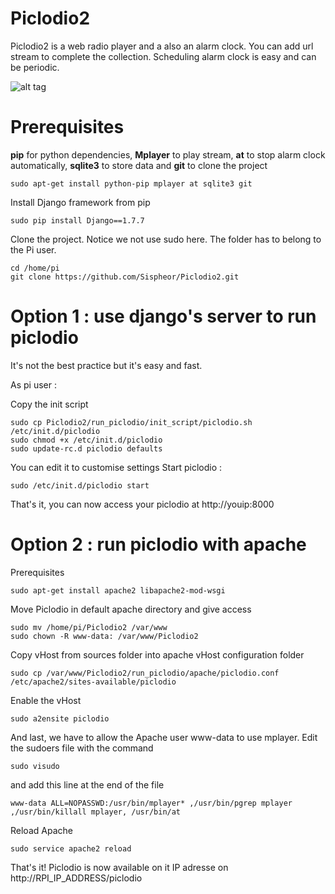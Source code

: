 Piclodio2
=========

Piclodio2 is a web radio player and a also an alarm clock. You can add url stream to complete the collection. Scheduling alarm clock is easy and can be periodic.

![alt tag](https://raw.github.com/Sispheor/Piclodio2/master/img/piclodio_home.png)

Prerequisites
==========

**pip** for python dependencies, **Mplayer** to play stream, **at** to stop alarm clock automatically, **sqlite3** to store data and **git** to clone the project

```
sudo apt-get install python-pip mplayer at sqlite3 git
```

Install Django framework from pip

```
sudo pip install Django==1.7.7
```

Clone the project. Notice we not use sudo here. The folder has to belong to the Pi user.
```
cd /home/pi
git clone https://github.com/Sispheor/Piclodio2.git
```

Option 1 : use django's server to run piclodio
==========

It's not the best practice but it's easy and fast.

As pi user :

Copy the init script
```
sudo cp Piclodio2/run_piclodio/init_script/piclodio.sh /etc/init.d/piclodio
sudo chmod +x /etc/init.d/piclodio
sudo update-rc.d piclodio defaults
```
You can edit it to customise settings
Start piclodio :
```
sudo /etc/init.d/piclodio start
```
That's it, you can now access your piclodio at http://youip:8000


Option 2 : run piclodio with apache
==========

Prerequisites
```
sudo apt-get install apache2 libapache2-mod-wsgi
```

Move Piclodio in default apache directory and give access
```
sudo mv /home/pi/Piclodio2 /var/www
sudo chown -R www-data: /var/www/Piclodio2
```

Copy vHost from sources folder into apache vHost configuration folder
```
sudo cp /var/www/Piclodio2/run_piclodio/apache/piclodio.conf /etc/apache2/sites-available/piclodio
```

Enable the vHost
```
sudo a2ensite piclodio
```
And last, we have to allow the Apache user www-data to use mplayer. Edit the sudoers file with the command
```
sudo visudo
```
and add this line at the end of the file
```
www-data ALL=NOPASSWD:/usr/bin/mplayer* ,/usr/bin/pgrep mplayer ,/usr/bin/killall mplayer, /usr/bin/at
```
Reload Apache
```
sudo service apache2 reload
```

That's it! Piclodio is now available on it IP adresse on http://RPI_IP_ADDRESS/piclodio